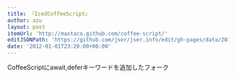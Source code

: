 ```yaml
---
title: 『IcedCoffeeScript』
author: azu
layout: post
itemUrl: 'http://maxtaco.github.com/coffee-script/'
editJSONPath: 'https://github.com/jser/jser.info/edit/gh-pages/data/2012/01/index.json'
date: '2012-01-01T23:20:00+00:00'
---
```

CoffeeScriptにawait,deferキーワードを追加したフォーク
